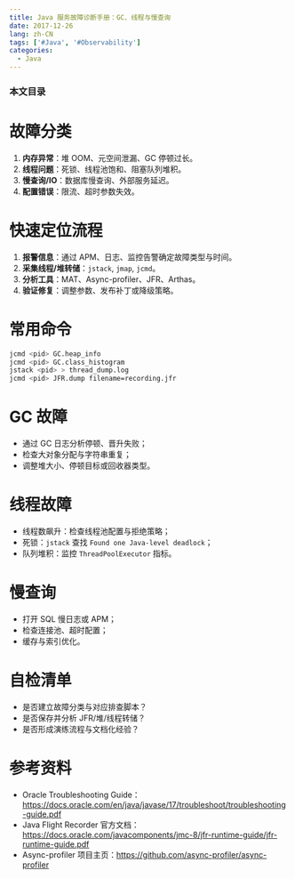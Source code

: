 ```yaml
---
title: Java 服务故障诊断手册：GC、线程与慢查询
date: 2017-12-26
lang: zh-CN
tags: ['#Java', '#Observability']
categories:
  - Java
---
```


### 本文目录
<!-- toc -->

# 故障分类
1. **内存异常**：堆 OOM、元空间泄漏、GC 停顿过长。
2. **线程问题**：死锁、线程池饱和、阻塞队列堆积。
3. **慢查询/IO**：数据库慢查询、外部服务延迟。
4. **配置错误**：限流、超时参数失效。

# 快速定位流程
1. **报警信息**：通过 APM、日志、监控告警确定故障类型与时间。
2. **采集线程/堆转储**：`jstack`, `jmap`, `jcmd`。
3. **分析工具**：MAT、Async-profiler、JFR、Arthas。
4. **验证修复**：调整参数、发布补丁或降级策略。

# 常用命令
```bash
jcmd <pid> GC.heap_info
jcmd <pid> GC.class_histogram
jstack <pid> > thread_dump.log
jcmd <pid> JFR.dump filename=recording.jfr
```

# GC 故障
- 通过 GC 日志分析停顿、晋升失败；
- 检查大对象分配与字符串重复；
- 调整堆大小、停顿目标或回收器类型。

# 线程故障
- 线程数飙升：检查线程池配置与拒绝策略；
- 死锁：`jstack` 查找 `Found one Java-level deadlock`；
- 队列堆积：监控 `ThreadPoolExecutor` 指标。

# 慢查询
- 打开 SQL 慢日志或 APM；
- 检查连接池、超时配置；
- 缓存与索引优化。

# 自检清单
- 是否建立故障分类与对应排查脚本？
- 是否保存并分析 JFR/堆/线程转储？
- 是否形成演练流程与文档化经验？

# 参考资料
- Oracle Troubleshooting Guide：https://docs.oracle.com/en/java/javase/17/troubleshoot/troubleshooting-guide.pdf
- Java Flight Recorder 官方文档：https://docs.oracle.com/javacomponents/jmc-8/jfr-runtime-guide/jfr-runtime-guide.pdf
- Async-profiler 项目主页：https://github.com/async-profiler/async-profiler
